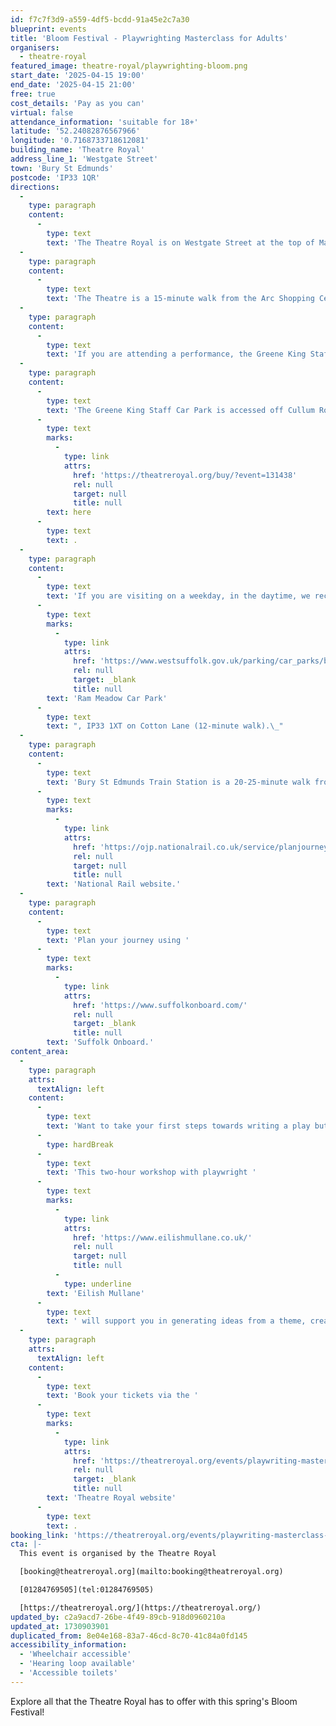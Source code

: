 ```yaml
---
id: f7c7f3d9-a559-4df5-bcdd-91a45e2c7a30
blueprint: events
title: 'Bloom Festival - Playwrighting Masterclass for Adults'
organisers:
  - theatre-royal
featured_image: theatre-royal/playwrighting-bloom.png
start_date: '2025-04-15 19:00'
end_date: '2025-04-15 21:00'
free: true
cost_details: 'Pay as you can'
virtual: false
attendance_information: 'suitable for 18+'
latitude: '52.24082876567966'
longitude: '0.7168733718612081'
building_name: 'Theatre Royal'
address_line_1: 'Westgate Street'
town: 'Bury St Edmunds'
postcode: 'IP33 1QR'
directions:
  -
    type: paragraph
    content:
      -
        type: text
        text: 'The Theatre Royal is on Westgate Street at the top of Maynewater Lane, opposite the Greene King Brewery & Café. On foot, you’ll enter through the front entrance of the theatre.'
  -
    type: paragraph
    content:
      -
        type: text
        text: 'The Theatre is a 15-minute walk from the Arc Shopping Centre and just 5-minutes from the Abbey Gardens.'
  -
    type: paragraph
    content:
      -
        type: text
        text: 'If you are attending a performance, the Greene King Staff Car Park is made available to our visitors for evening and weekend performances only. '
  -
    type: paragraph
    content:
      -
        type: text
        text: 'The Greene King Staff Car Park is accessed off Cullum Road (A1302) and opens 1 hour before your performance at a charge per vehicle. Access to the Theatre is via steps (3-minute walk). Wheelchair users and customers with additional access requirements may be dropped-off for step- free access at the front of the theatre on Westgate Street. You can book a Parking Space '
      -
        type: text
        marks:
          -
            type: link
            attrs:
              href: 'https://theatreroyal.org/buy/?event=131438'
              rel: null
              target: null
              title: null
        text: here
      -
        type: text
        text: .
  -
    type: paragraph
    content:
      -
        type: text
        text: 'If you are visiting on a weekday, in the daytime, we recommend '
      -
        type: text
        marks:
          -
            type: link
            attrs:
              href: 'https://www.westsuffolk.gov.uk/parking/car_parks/bse_car_parks/ram-meadow-car-park.cfm'
              rel: null
              target: _blank
              title: null
        text: 'Ram Meadow Car Park'
      -
        type: text
        text: ", IP33 1XT on Cotton Lane (12-minute walk).\_"
  -
    type: paragraph
    content:
      -
        type: text
        text: 'Bury St Edmunds Train Station is a 20-25-minute walk from the theatre, with connections to Cambridge, Ipswich and the London-Norwich line. You can check train times and service updates on the '
      -
        type: text
        marks:
          -
            type: link
            attrs:
              href: 'https://ojp.nationalrail.co.uk/service/planjourney/search'
              rel: null
              target: null
              title: null
        text: 'National Rail website.'
  -
    type: paragraph
    content:
      -
        type: text
        text: 'Plan your journey using '
      -
        type: text
        marks:
          -
            type: link
            attrs:
              href: 'https://www.suffolkonboard.com/'
              rel: null
              target: _blank
              title: null
        text: 'Suffolk Onboard.'
content_area:
  -
    type: paragraph
    attrs:
      textAlign: left
    content:
      -
        type: text
        text: 'Want to take your first steps towards writing a play but aren’t sure where to start? Feel like trying a new skill? Maybe you’ve written before but want to learn a new approach to storytelling?'
      -
        type: hardBreak
      -
        type: text
        text: 'This two-hour workshop with playwright '
      -
        type: text
        marks:
          -
            type: link
            attrs:
              href: 'https://www.eilishmullane.co.uk/'
              rel: null
              target: null
              title: null
          -
            type: underline
        text: 'Eilish Mullane'
      -
        type: text
        text: ' will support you in generating ideas from a theme, creating characters and how to building a plot. No previous experience necessary!'
  -
    type: paragraph
    attrs:
      textAlign: left
    content:
      -
        type: text
        text: 'Book your tickets via the '
      -
        type: text
        marks:
          -
            type: link
            attrs:
              href: 'https://theatreroyal.org/events/playwriting-masterclass-for-adults/'
              rel: null
              target: _blank
              title: null
        text: 'Theatre Royal website'
      -
        type: text
        text: .
booking_link: 'https://theatreroyal.org/events/playwriting-masterclass-for-adults/'
cta: |-
  This event is organised by the Theatre Royal 

  [booking@theatreroyal.org](mailto:booking@theatreroyal.org)

  [01284769505](tel:01284769505)

  [https://theatreroyal.org/](https://theatreroyal.org/)
updated_by: c2a9acd7-26be-4f49-89cb-918d0960210a
updated_at: 1730903901
duplicated_from: 8e04e168-83a7-46cd-8c70-41c84a0fd145
accessibility_information:
  - 'Wheelchair accessible'
  - 'Hearing loop available'
  - 'Accessible toilets'
---
```

Explore all that the Theatre Royal has to offer with this spring's Bloom Festival!